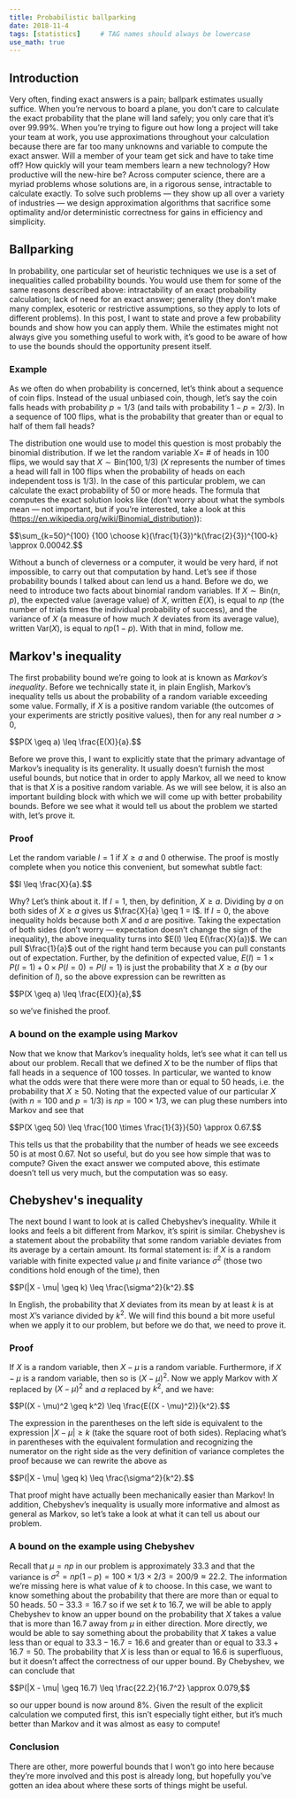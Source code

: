 ```yaml
---
title: Probabilistic ballparking
date: 2018-11-4
tags: [statistics]     # TAG names should always be lowercase
use_math: true
---
```


## Introduction
Very often, finding exact answers is a pain; ballpark estimates usually suffice. When you’re nervous to board
a plane, you don’t care to calculate the exact probability that the plane will land safely; you only care
that it’s over $99.99\%$. When you’re trying to figure out how long a project will take your team at work,
you use approximations throughout your calculation because there are far too many unknowns and variable to
compute the exact answer. Will a member of your team get sick and have to take time off? How quickly will
your team members learn a new technology? How productive will the new-hire be? Across computer science, there
are a myriad problems whose solutions are, in a rigorous sense, intractable to calculate exactly. To solve
such problems — they show up all over a variety of industries — we design approximation algorithms that
sacrifice some optimality and/or deterministic correctness for gains in efficiency and simplicity.

## Ballparking
In probability, one particular set of heuristic techniques we use is a set of inequalities called probability
bounds. You would use them for some of the same reasons described above: intractability of an exact
probability calculation; lack of need for an exact answer; generality (they don’t make many complex, esoteric
or restrictive assumptions, so they apply to lots of different problems). In this post, I want to state and
prove a few probability bounds and show how you can apply them. While the estimates might not always give
you something useful to work with, it’s good to be aware of how to use the bounds should the opportunity
present itself.

### Example
As we often do when probability is concerned, let’s think about a sequence of coin flips. Instead of the usual unbiased coin, though, let’s say the coin falls heads with probability $p=1/3$ (and tails with probability $1 - p = 2/3$). In a sequence of 100 flips, what is the probability that greater than or equal to half of them fall heads?

The distribution one would use to model this question is most probably the binomial distribution. If we let the random variable $X =$ # of heads in 100 flips, we would say that $X \sim \text{Bin}(100, 1/3)$ ($X$ represents the number of times a head will fall in 100 flips when the probability of heads on each independent toss is 1/3). In the case of this particular problem, we can calculate the exact probability of 50 or more heads. The formula that computes the exact solution looks like (don’t worry about what the symbols mean — not important, but if you’re interested, take a look at this (https://en.wikipedia.org/wiki/Binomial_distribution)):

<div>
$$\sum_{k=50}^{100} {100 \choose k}(\frac{1}{3})^k(\frac{2}{3})^{100-k} \approx 0.00042.$$
</div>

Without a bunch of cleverness or a computer, it would be very hard, if not impossible, to carry out that computation by hand. Let’s see if those probability bounds I talked about can lend us a hand. Before we do, we need to introduce two facts about binomial random variables. If $X \sim \text{Bin}(n, p)$, the expected value (average value) of $X$, written $E(X)$, is equal to $np$ (the number of trials times the individual probability of success), and the variance of $X$ (a measure of how much $X$ deviates from its average value), written $\text{Var}(X)$, is equal to $np(1-p)$. With that in mind, follow me.

## Markov's inequality
The first probability bound we’re going to look at is known as *Markov’s inequality*. Before we technically state it, in plain English, Markov’s inequality tells us about the probability of a random variable exceeding some value. Formally, if $X$ is a positive random variable (the outcomes of your experiments are strictly positive values), then for any real number $a > 0$,

<div>
$$P(X \geq a) \leq \frac{E(X)}{a}.$$
</div>

Before we prove this, I want to explicitly state that the primary advantage of Markov’s inequality is its generality. It usually doesn’t furnish the most useful bounds, but notice that in order to apply Markov, all we need to know that is that $X$ is a positive random variable. As we will see below, it is also an important building block with which we will come up with better probability bounds. Before we see what it would tell us about the problem we started with, let’s prove it.

### Proof
Let the random variable $I = 1$ if $X \geq a$ and $0$ otherwise. The proof is mostly complete when you notice this convenient, but somewhat subtle fact:

<div>
$$I \leq \frac{X}{a}.$$
</div>

Why? Let’s think about it. If $I = 1$, then, by definition, $X \geq a$. Dividing by $a$ on both sides of $X \geq a$ gives us $\frac{X}{a} \geq 1 = I$. If $I = 0$, the above inequality holds because both $X$ and $a$
are positive. Taking the expectation of both sides (don’t worry — expectation doesn’t change the sign of the
inequality), the above inequality turns into $E(I) \leq E(\frac{X}{a})$. We can pull $\frac{1}{a}$ out of the
right hand term because you can pull constants out of expectation. Further, by the definition of expected
value, $E(I) = 1 \times P(I = 1) + 0 \times P(I = 0) = P(I = 1)$ is just the probability that $X \geq a$ (by
our definition of $I$), so the above expression can be rewritten as

<div>
$$P(X \geq a) \leq \frac{E(X)}{a},$$
</div>

so we’ve finished the proof.

### A bound on the example using Markov
Now that we know that Markov’s inequality holds, let’s see what it can tell us about our problem. Recall that
we defined $X$ to be the number of flips that fall heads in a sequence of $100$ tosses. In particular, we
wanted to know what the odds were that there were more than or equal to $50$ heads, i.e. the probability that
$X \geq 50$. Noting that the expected value of our particular $X$ (with $n = 100$ and $p = 1/3$) is $np = 100
\times 1/3$, we can plug these numbers into Markov and see that

<div>
$$P(X \geq 50) \leq \frac{100 \times \frac{1}{3}}{50} \approx 0.67.$$
</div>

This tells us that the probability that the number of heads we see exceeds $50$ is at most $0.67$. Not so
useful, but do you see how simple that was to compute? Given the exact answer we computed above, this
estimate doesn’t tell us very much, but the computation was so easy.

## Chebyshev's inequality
The next bound I want to look at is called Chebyshev’s inequality. While it looks and feels a bit different
from Markov, it’s spirit is similar. Chebyshev is a statement about the probability that some random variable
deviates from its average by a certain amount. Its formal statement is: if $X$ is a random variable with
finite expected value $\mu$ and finite variance $\sigma^2$ (those two conditions hold enough of the time),
then

<div>
$$P(|X - \mu| \geq k) \leq \frac{\sigma^2}{k^2}.$$
</div>

In English, the probability that $X$ deviates from its mean by at least $k$ is at most $X$’s variance divided by $k^2$.
We will find this bound a bit more useful when we apply it to our problem, but before we do that, we need to prove it.

### Proof
If $X$ is a random variable, then $X - \mu$ is a random variable. Furthermore, if $X - \mu$ is a random variable,
then so is $(X - \mu)^2$. Now we apply Markov with $X$ replaced by $(X - \mu)^2$ and $a$ replaced by $k^2$, and we have:

<div>
$$P((X - \mu)^2 \geq k^2) \leq \frac{E((X - \mu)^2)}{k^2}.$$
</div>

The expression in the parentheses on the left side is equivalent to the expression $|X - \mu| \geq k$ (take the square
root of both sides). Replacing what’s in parentheses with the equivalent formulation and recognizing the numerator on
the right side as the very definition of variance completes the proof because we can rewrite the above as

<div>
$$P(|X - \mu| \geq k) \leq \frac{\sigma^2}{k^2}.$$
</div>

That proof might have actually been mechanically easier than Markov! In addition, Chebyshev’s inequality is usually more
informative and almost as general as Markov, so let’s take a look at what it can tell us about our problem.

### A bound on the example using Chebyshev
Recall that $\mu = np$ in our problem is approximately $33.3$ and that the variance is $\sigma^2 = np(1-p) = 100 \times 1/
3 \times 2/3 = 200/9 \approx 22.2$. The information we’re missing here is what value of $k$ to choose. In this case, we
want to know something about the probability that there are more than or equal to $50$ heads. $50 - 33.3 = 16.7$ so if we
set $k$ to $16.7$, we will be able to apply Chebyshev to know an upper bound on the probability that $X$ takes a value
that is more than $16.7$ away from $\mu$ in either direction. More directly, we would be able to say something about the
probability that $X$ takes a value less than or equal to $33.3 - 16.7 = 16.6$ and greater than or equal to $33.3 + 16.7 =
50$. The probability that $X$ is less than or equal to $16.6$ is superfluous, but it doesn’t affect the correctness of our
upper bound. By Chebyshev, we can conclude that

<div>
$$P(|X - \mu| \geq 16.7) \leq \frac{22.2}{16.7^2} \approx 0.079,$$
</div>

so our upper bound is now around $8\%$. Given the result of the explicit calculation we computed first, this isn’t especially tight either, but it’s much better than Markov and it was almost as easy to compute!

### Conclusion
There are other, more powerful bounds that I won’t go into here because they’re more involved and this post is already long, but hopefully you’ve gotten an idea about where these sorts of things might be useful.
